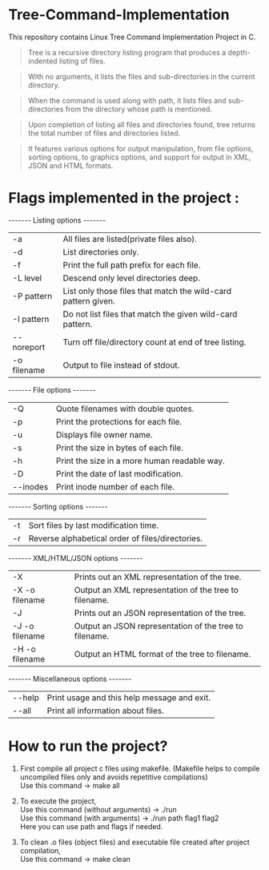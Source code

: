 # Tree-Command-Implementation
This repository contains Linux Tree Command Implementation Project in C. 

> Tree is a recursive directory listing program that produces a depth-indented listing of files.<br/>

> With no arguments, it lists the files and sub-directories in the current directory.<br/>

> When the command is used along with path, it lists files and sub-directories from the directory whose path is mentioned.<br/>

> Upon completion of listing all files and directories found, tree returns the total number of files and directories listed.<br/>

> It features various options for output manipulation, from file options, sorting options, to graphics options, and support for output in XML, JSON and HTML formats.<br/>


# Flags implemented in the project :

------- Listing options -------<br/>
<table> 
  <tr>
    <td>-a</td>
    <td>All files are listed(private files also).</td>
  </tr>
  <tr>
    <td>-d</td>
    <td>List directories only.</td>
  </tr>
  <tr>
    <td>-f</td>
    <td>Print the full path prefix for each file.</td>
  </tr>
  <tr>
    <td>-L level</td>
    <td>Descend only level directories deep.</td>
  </tr>
  <tr>
    <td>-P pattern</td>
    <td>List only those files that match the wild-card pattern given.</td>
  </tr>
  <tr>
    <td>-I pattern</td>
    <td>Do not list files that match the given wild-card pattern.</td>
  </tr>
  <tr>
    <td>--noreport</td>
    <td>Turn off file/directory count at end of tree listing.</td>
  </tr>
  <tr>
    <td>-o filename</td>
    <td>Output to file instead of stdout.</td>
  </tr>
</table>
  
  ------- File options -------<br/>
  <table>
    <tr>
      <td>-Q</td>
      <td>Quote filenames with double quotes.</td>
    </tr>
    <tr>
      <td>-p</td>
      <td>Print the protections for each file.</td>
    </tr>
    <tr>
      <td>-u</td>
      <td>Displays file owner name.</td>
    </tr>
    <tr>
      <td>-s</td>
      <td>Print the size in bytes of each file.</td>
    </tr>
    <tr>
      <td>-h</td>
      <td>Print the size in a more human readable way.</td>
    </tr>
    <tr>
      <td>-D</td>
      <td>Print the date of last modification.</td>
    </tr>
    <tr>
      <td>--inodes</td>
      <td>Print inode number of each file.</td>
    </tr>
  </table>
  
  ------- Sorting options -------<br/>
  <table>
    <tr>
      <td>-t</td>
      <td>Sort files by last modification time.</td>
    </tr>
    <tr>
      <td>-r</td>
      <td>Reverse alphabetical order of files/directories.</td>
    </tr>
  </table>
  
  ------- XML/HTML/JSON options -------<br/>
  <table>
    <tr>
      <td>-X</td>
      <td>Prints out an XML representation of the tree.</td>
    </tr>
    <tr>
      <td>-X -o filename</td>
      <td>Output an XML representation of the tree to filename.</td>
    </tr>
      <tr>
      <td>-J</td>
      <td>Prints out an JSON representation of the tree.</td>
    </tr>
    <tr>
      <td>-J -o filename</td>
      <td>Output an JSON representation of the tree to filename.</td>
    </tr>
    <tr>
      <td>-H -o filename</td>
      <td>Output an HTML format of the tree to filename.</td>
    </tr>
  </table>
  
  ------- Miscellaneous options -------<br/>
  <table>
    <tr>
      <td>--help</td>
      <td>Print usage and this help message and exit.</td>
    </tr>
    <tr>
      <td>--all</td>
      <td>Print all information about files.</td>
    </tr>
  </table>

# How to run the project?<br/>
1) First compile all project c files using makefile. (Makefile helps to compile uncompiled files only and avoids repetitive compilations)<br/>
Use this command -> make all<br/>

2) To execute the project,<br/>
Use this command (without arguments) -> ./run <br/>
Use this command (with arguments) -> ./run path flag1 flag2 <br/>
Here you can use path and flags if needed.<br/>

3) To clean .o files (object files) and executable file created after project compilation,<br/>
Use this command -> make clean <br/>

